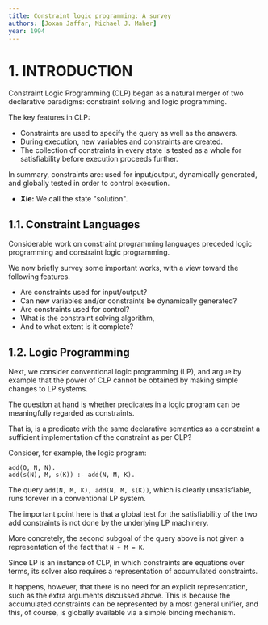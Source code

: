 ```yaml
---
title: Constraint logic programming: A survey
authors: [Joxan Jaffar, Michael J. Maher]
year: 1994
---
```


# 1. INTRODUCTION

Constraint Logic Programming (CLP)
began as a natural merger
of two declarative paradigms:
constraint solving and logic programming.

The key features in CLP:

- Constraints are used to specify the query as well as the answers.
- During execution, new variables and constraints are created.
- The collection of constraints in every state is tested as a whole
  for satisfiability before execution proceeds further.

In summary, constraints are: used for input/output, dynamically generated,
and globally tested in order to control execution.

- **Xie:** We call the state "solution".

## 1.1. Constraint Languages

Considerable work on constraint programming languages
preceded logic programming and constraint logic programming.

We now briefly survey some important works,
with a view toward the following features.

- Are constraints used for input/output?
- Can new variables and/or constraints be dynamically generated?
- Are constraints used for control?
- What is the constraint solving algorithm,
- And to what extent is it complete?

## 1.2. Logic Programming

Next, we consider conventional logic programming (LP),
and argue by example that the power of CLP
cannot be obtained by making simple changes to LP systems.

The question at hand is whether predicates in a logic program
can be meaningfully regarded as constraints.

That is, is a predicate with the same declarative semantics as a constraint
a sufficient implementation of the constraint as per CLP?

Consider, for example, the logic program:

```
add(O, N, N).
add(s(N), M, s(K)) :- add(N, M, K).
```

The query `add(N, M, K), add(N, M, s(K))`,
which is clearly unsatisfiable,
runs forever in a conventional LP system.

The important point here is that
a global test for the satisfiability
of the two add constraints is not done
by the underlying LP machinery.

More concretely, the second subgoal of the query above
is not given a representation of the fact that `N + M = K`.

Since LP is an instance of CLP,
in which constraints are equations over terms,
its solver also requires a representation of accumulated constraints.

It happens, however, that there is no need for an explicit representation,
such as the extra arguments discussed above.
This is because the accumulated constraints
can be represented by a most general unifier, and this, of course,
is globally available via a simple binding mechanism.
